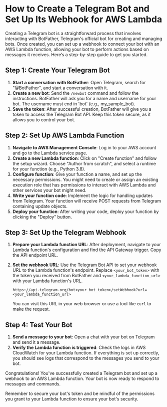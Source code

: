 # How to Create a Telegram Bot and Set Up Its Webhook for AWS Lambda

Creating a Telegram bot is a straightforward process that involves interacting with BotFather, Telegram's official bot for creating and managing bots. Once created, you can set up a webhook to connect your bot with an AWS Lambda function, allowing your bot to perform actions based on messages it receives. Here’s a step-by-step guide to get you started.

## Step 1: Create Your Telegram Bot

1. **Start a conversation with BotFather**: Open Telegram, search for "@BotFather", and start a conversation with it.
2. **Create a new bot**: Send the `/newbot` command and follow the instructions. BotFather will ask you for a name and username for your bot. The username must end in 'bot' (e.g., my_sample_bot).
3. **Save the token**: After successful creation, BotFather will give you a token to access the Telegram Bot API. Keep this token secure, as it allows you to control your bot.

## Step 2: Set Up AWS Lambda Function

1. **Navigate to AWS Management Console**: Log in to your AWS account and go to the Lambda service page.
2. **Create a new Lambda function**: Click on "Create function" and follow the setup wizard. Choose "Author from scratch", and select a runtime for your function (e.g., Python 3.8).
3. **Configure function**: Give your function a name, and set up the necessary permissions. You might need to create or assign an existing execution role that has permissions to interact with AWS Lambda and other services your bot might need.
4. **Write your function code**: Implement the logic for handling updates from Telegram. Your function will receive POST requests from Telegram containing update objects.
5. **Deploy your function**: After writing your code, deploy your function by clicking the "Deploy" button.

## Step 3: Set Up the Telegram Webhook

1. **Prepare your Lambda function URL**: After deployment, navigate to your Lambda function's configuration and find the API Gateway trigger. Copy the API endpoint URL.
2. **Set the webhook URL**: Use the Telegram Bot API to set your webhook URL to the Lambda function's endpoint. Replace `<your_bot_token>` with the token you received from BotFather and `<your_lambda_function_url>` with your Lambda function's URL.

   ```
   https://api.telegram.org/bot<your_bot_token>/setWebhook?url=<your_lambda_function_url>
   ```

   You can visit this URL in your web browser or use a tool like `curl` to make the request.

## Step 4: Test Your Bot

1. **Send a message to your bot**: Open a chat with your bot on Telegram and send it a message.
2. **Verify the Lambda function is triggered**: Check the logs in AWS CloudWatch for your Lambda function. If everything is set up correctly, you should see logs that correspond to the messages you send to your bot.

Congratulations! You've successfully created a Telegram bot and set up a webhook to an AWS Lambda function. Your bot is now ready to respond to messages and commands.

Remember to secure your bot's token and be mindful of the permissions you grant to your Lambda function to ensure your bot's security.
